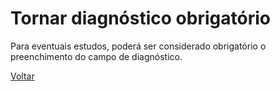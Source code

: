 # Tornar diagnóstico obrigatório

Para eventuais estudos, poderá ser considerado obrigatório o preenchimento do campo de diagnóstico.

[Voltar](../README.md)